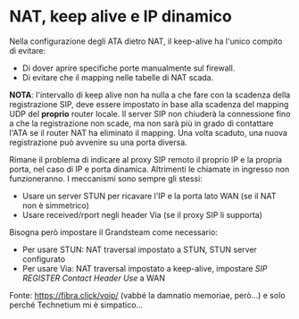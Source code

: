 # NAT, keep alive e IP dinamico

Nella configurazione degli ATA dietro NAT, il keep-alive ha l'unico compito di evitare:
- Di dover aprire specifiche porte manualmente sul firewall.
- Di evitare che il mapping nelle tabelle di NAT scada.

**NOTA**: l'intervallo di keep alive non ha nulla a che fare con la scadenza della registrazione SIP, deve
essere impostato in base alla scadenza del mapping UDP del **proprio** router locale. Il server SIP non chiuderà
la connessione fino a che la registrazione non scade, ma non sarà più in grado di contattare l'ATA se il router NAT
ha eliminato il mapping. Una volta scaduto, una nuova registrazione può avvenire su una porta diversa.

Rimane il problema di indicare al proxy SIP remoto il proprio IP e la propria porta, nel caso di IP e porta dinamica.
Altrimenti le chiamate in ingresso non funzioneranno. I meccanismi sono sempre gli stessi:

- Usare un server STUN per ricavare l'IP e la porta lato WAN (se il NAT non è simmetrico)
- Usare received/rport negli header Via (se il proxy SIP li supporta)

Bisogna però impostare il Grandsteam come necessario:
- Per usare STUN: NAT traversal impostato a STUN, STUN server configurato
- Per usare Via: NAT traversal impostato a keep-alive, impostare *SIP REGISTER Contact Header Use* a WAN

Fonte: https://fibra.click/voip/ (vabbé la damnatio memoriae, però...) e solo perché Technetium mi è simpatico...

